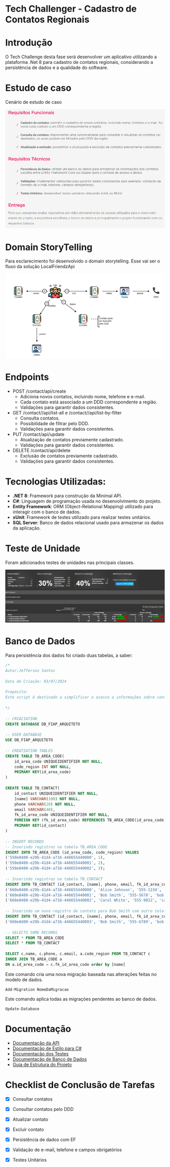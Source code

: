 # Tech Challenger - Cadastro de Contatos Regionais

# Introdução

O Tech Challenge desta fase será desenvolver um aplicativo utilizando a plataforma .Net 8 para cadastro de contatos regionais, considerando a persistência de dados e a qualidade do software.

# Estudo de caso

Cenário de estudo de caso

![Cenário de estudo de caso](https://github.com/Jeffconexion/01_Tech_Challenge_LocalFriendzApi/blob/main/LocalFriendz/imgs/Untitled.png)


# Domain StoryTelling

Para esclarecimento foi desenvolvido o domain storytelling. Esse vai ser o fluxo da solução LocalFriendzApi

![ Esse vai ser o fluxo da solução LocalFriendzApi](https://github.com/Jeffconexion/01_Tech_Challenge_LocalFriendzApi/blob/main/LocalFriendz/imgs/Untitled%201.png)

# Endpoints

- POST /contact/api/create
    - Adiciona novos contatos, incluindo nome, telefone e e-mail.
    - Cada contato está associado a um DDD correspondente a região.
    - Validações para garantir dados consistentes.
- GET /contact//api/list-all e /contact//api/list-by-filter
    - Consulta contatos.
    - Possibilidade de filtrar pelo DDD.
    - Validações para garantir dados consistentes.
- PUT /contact/api/update
    - Atualização de contatos previamente cadastrado.
    - Validações para garantir dados consistentes.
- DELETE /contact/api/delete
    - Exclusão de contatos previamente cadastrado.
    - Validações para garantir dados consistentes.

# Tecnologias Utilizadas:

- **.NET 8**: Framework para construção da Minimal API.
- **C#**: Linguagem de programação usada no desenvolvimento do projeto.
- **Entity Framework**: ORM (Object-Relational Mapping) utilizado para interagir com o banco de dados.
- **xUnit**: Framework de testes utilizado para realizar testes unitários.
- **SQL Server**: Banco de dados relacional usado para armazenar os dados da aplicação.

# Teste de Unidade

Foram adicionados testes de unidades nas principais classes.

![Teste de unidade](https://github.com/Jeffconexion/01_Tech_Challenge_LocalFriendzApi/blob/main/LocalFriendz/imgs/TesteDeUnidade.png)

# Banco de Dados

Para persistência dos dados foi criado duas tabelas, a saber:

```sql
/*
Autor:Jefferson Santos

Data de Criação: 03/07/2024

Propósito:
Este script é destinado a simplificar o acesso a informações sobre contatos.

*/

-- CRIACIATION
CREATE DATABASE DB_FIAP_ARQUITETO

-- USER DATABASE
USE DB_FIAP_ARQUITETO

-- CREATIATION TABLES
CREATE TABLE TB_AREA_CODE(
	id_area_code UNIQUEIDENTIFIER NOT NULL,
	code_region INT NOT NULL,
	PRIMARY KEY(id_area_code)
)

CREATE TABLE TB_CONTACT(
	id_contact UNIQUEIDENTIFIER NOT NULL,
	[name] VARCHAR(100) NOT NULL,
	phone VARCHAR(20) NOT NULL,
	email VARCHAR(40),
	fk_id_area_code UNIQUEIDENTIFIER NOT NULL,
	FOREIGN KEY (fk_id_area_code) REFERENCES TB_AREA_CODE(id_area_code),
	PRIMARY KEY(id_contact)
)

-- INSERT RECORDS
-- Inserindo registros na tabela TB_AREA_CODE
INSERT INTO TB_AREA_CODE (id_area_code, code_region) VALUES
('550e8400-e29b-41d4-a716-446655440000', 1),
('550e8400-e29b-41d4-a716-446655440001', 2),
('550e8400-e29b-41d4-a716-446655440002', 3);

-- Inserindo registros na tabela TB_CONTACT
INSERT INTO TB_CONTACT (id_contact, [name], phone, email, fk_id_area_code) VALUES
('660e8400-e29b-41d4-a716-446655440000', 'Alice Johnson', '555-1234', 'alice.johnson@example.com', '550e8400-e29b-41d4-a716-446655440000'),
('660e8400-e29b-41d4-a716-446655440001', 'Bob Smith', '555-5678', 'bob.smith@example.com', '550e8400-e29b-41d4-a716-446655440001'),
('660e8400-e29b-41d4-a716-446655440002', 'Carol White', '555-9012', 'carol.white@example.com', '550e8400-e29b-41d4-a716-446655440002');

-- Inserindo um novo registro de contato para Bob Smith com outro telefone
INSERT INTO TB_CONTACT (id_contact, [name], phone, email, fk_id_area_code) VALUES
('660e8400-e29b-41d4-a716-446655440003', 'Bob Smith', '555-6789', 'bob.smith@example.com', '550e8400-e29b-41d4-a716-446655440001');

-- SELECTS SOME RECORDS
SELECT * FROM TB_AREA_CODE
SELECT * FROM TB_CONTACT 

SELECT c.name, c.phone, c.email, a.code_region FROM TB_CONTACT c
INNER JOIN TB_AREA_CODE a
ON a.id_area_code = c.fk_id_area_code order by [name]
```

Este comando cria uma nova migração baseada nas alterações feitas no modelo de dados.

```
Add-Migration NomeDaMigracao
```

Este comando aplica todas as migrações pendentes ao banco de dados.

```
Update-Database
```

# Documentação
- [Documentação da API](https://horse-neon-79c.notion.site/Documenta-o-da-API-04183b890d7c47cb89af4445d01d6678?pvs=4)
- [Documentação de Estilo para C#](https://horse-neon-79c.notion.site/Documenta-o-de-Estilo-para-C-de62b229fd01436a96f7a090b4d11e27?pvs=4)
- [Documentação dos Testes](https://horse-neon-79c.notion.site/Documenta-o-dos-Testes-a402a32a16a24b1b925dab83201e7d19?pvs=4)
- [Documentação de Banco de Dados](https://horse-neon-79c.notion.site/Documenta-o-de-Banco-de-Dados-6ba60c4c8533491a9d28da71f6b57c93?pvs=4)
- [Guia de Estrutura do Projeto](https://horse-neon-79c.notion.site/Guia-de-Estrutura-do-Projeto-fbfbc24c616d456bb56306cfda2c0bc9?pvs=4)

# **Checklist de Conclusão de Tarefas**

- [x]  Consultar contatos
- [x]  Consultar contatos pelo DDD
- [x]  Atualizar contato
- [x]  Excluir contato
- [x]  Persistência de dados com EF
- [x]  Validação de e-mail, telefone e campos obrigatórios
- [x]  Testes Unitários




